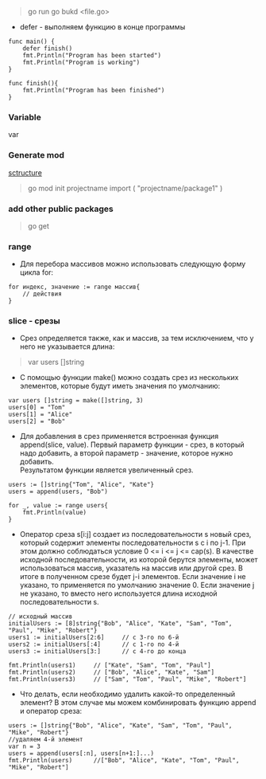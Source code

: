 > go run <package-name>
> go bukd <file.go>

* defer - выполняем функцию в конце программы
```golang
func main() {
    defer finish()
    fmt.Println("Program has been started")
    fmt.Println("Program is working")
}
 
func finish(){
    fmt.Println("Program has been finished")
}
```

### Variable
var <name-of-variable> <type-of-variable>

### Generate mod
[sctructure](./imgs/mod.png)
> go mod init projectname
import (
	"projectname/package1"
)

### add other public packages
> go get <name>

### range
* Для перебора массивов можно использовать следующую форму цикла for:
```golang
for индекс, значение := range массив{
    // действия
}
```


### slice - срезы
* Срез определяется также, как и массив, за тем исключением, что у него не указывается длина:
>var users []string
* С помощью функции make() можно создать срез из нескольких элементов, которые будут иметь значения по умолчанию:
```golang
var users []string = make([]string, 3)
users[0] = "Tom"
users[1] = "Alice"
users[2] = "Bob"
```
* Для добавления в срез применяется встроенная функция append(slice, value). Первый параметр функции - срез, в который надо добавить, а второй параметр - значение, которое нужно добавить.\
Результатом функции является увеличенный срез.
```golang
users := []string{"Tom", "Alice", "Kate"}
users = append(users, "Bob")
     
for _, value := range users{
    fmt.Println(value)
}
```
* Оператор среза s[i:j] создает из последовательности s новый срез, который содержит элементы последовательности s с i по j-1. При этом должно соблюдаться условие 0 <= i <= j <= cap(s). 
В качестве исходной последовательности, из которой берутся элементы, может использоваться массив, указатель на массив или другой срез. В итоге в полученном срезе будет j-i элементов.
Если значение i не указано, то применяется по умолчанию значение 0. Если значение j не указано, то вместо него используется длина исходной последовательности s.
```golang
// исходный массив
initialUsers := [8]string{"Bob", "Alice", "Kate", "Sam", "Tom", "Paul", "Mike", "Robert"}
users1 := initialUsers[2:6]     // с 3-го по 6-й 
users2 := initialUsers[:4]      // с 1-го по 4-й
users3 := initialUsers[3:]      // с 4-го до конца
     
fmt.Println(users1)     // ["Kate", "Sam", "Tom", "Paul"]
fmt.Println(users2)     // ["Bob", "Alice", "Kate", "Sam"]
fmt.Println(users3)     // ["Sam", "Tom", "Paul", "Mike", "Robert"]
```
* Что делать, если необходимо удалить какой-то определенный элемент? В этом случае мы можем комбинировать функцию append и оператор среза:
```golang
users := []string{"Bob", "Alice", "Kate", "Sam", "Tom", "Paul", "Mike", "Robert"}
//удаляем 4-й элемент
var n = 3
users = append(users[:n], users[n+1:]...)   
fmt.Println(users)      //["Bob", "Alice", "Kate", "Tom", "Paul", "Mike", "Robert"]
```



```golang
```
```golang
```
```golang
```
```golang
```
```golang
```
```golang
```
